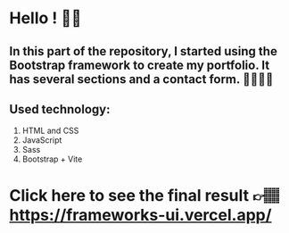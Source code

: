 # Hello ! 👋🏽
## In this part of the repository, I started using the Bootstrap framework to create my portfolio. It has several sections and a contact form. 👩🏽‍💻📲
## Used technology:
1. HTML and CSS
2. JavaScript
3. Sass
4. Bootstrap + Vite

# Click here to see the final result 👉🏽 https://frameworks-ui.vercel.app/
